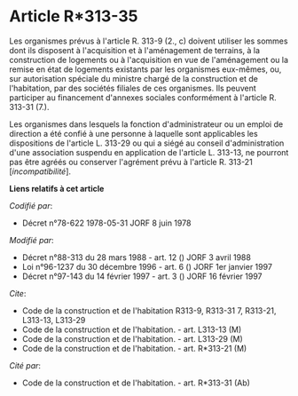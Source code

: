 # Article R*313-35

Les organismes prévus à l'article R. 313-9 (2., c) doivent utiliser les sommes dont ils disposent à l'acquisition et à
l'aménagement  de terrains, à la construction de logements ou à l'acquisition en vue de l'aménagement ou la remise en état de
logements existants par les organismes eux-mêmes, ou, sur autorisation spéciale du ministre chargé de la construction et de
l'habitation, par des sociétés filiales de ces organismes. Ils peuvent participer au financement d'annexes sociales
conformément à l'article R. 313-31 (7.).

Les organismes dans lesquels la fonction d'administrateur ou un emploi de direction a été confié à une personne à laquelle
sont applicables les dispositions de l'article L. 313-29 ou qui a siégé au conseil d'administration d'une association
suspendu en application de l'article L. 313-13, ne pourront pas être agréés ou conserver l'agrément prévu à l'article R.
313-21 [*incompatibilité*].

**Liens relatifs à cet article**

_Codifié par_:

  - Décret n°78-622 1978-05-31 JORF 8 juin 1978

_Modifié par_:

  - Décret n°88-313 du 28 mars 1988 - art. 12 () JORF 3 avril 1988
  - Loi n°96-1237 du 30 décembre 1996 - art. 6 () JORF 1er janvier 1997
  - Décret n°97-143 du 14 février 1997 - art. 3 () JORF 16 février 1997

_Cite_:

  - Code de la construction et de l'habitation R313-9, R313-31 7, R313-21, L313-13, L313-29
  - Code de la construction et de l'habitation. - art. L313-13 (M)
  - Code de la construction et de l'habitation. - art. L313-29 (M)
  - Code de la construction et de l'habitation. - art. R*313-21 (M)

_Cité par_:

  - Code de la construction et de l'habitation. - art. R*313-31 (Ab)
